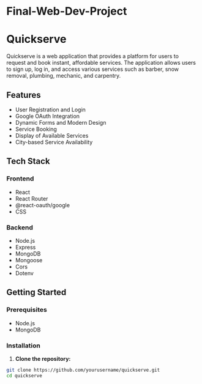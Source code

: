 # Final-Web-Dev-Project
# Quickserve

Quickserve is a web application that provides a platform for users to request and book instant, affordable services. The application allows users to sign up, log in, and access various services such as barber, snow removal, plumbing, mechanic, and carpentry.

## Features

- User Registration and Login
- Google OAuth Integration
- Dynamic Forms and Modern Design
- Service Booking
- Display of Available Services
- City-based Service Availability

## Tech Stack

### Frontend

- React
- React Router
- @react-oauth/google
- CSS

### Backend

- Node.js
- Express
- MongoDB
- Mongoose
- Cors
- Dotenv

## Getting Started

### Prerequisites

- Node.js
- MongoDB

### Installation

1. **Clone the repository:**

```bash
git clone https://github.com/yourusername/quickserve.git
cd quickserve
